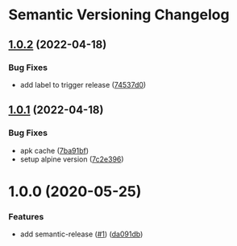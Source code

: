 # Semantic Versioning Changelog

## [1.0.2](https://github.com/deeagle/filecheck/compare/v1.0.1...v1.0.2) (2022-04-18)


### Bug Fixes

* add label to trigger release ([74537d0](https://github.com/deeagle/filecheck/commit/74537d0b257746fc0a8ec2767a14479944d21885))

## [1.0.1](https://github.com/deeagle/filecheck/compare/v1.0.0...v1.0.1) (2022-04-18)


### Bug Fixes

* apk cache ([7ba91bf](https://github.com/deeagle/filecheck/commit/7ba91bff6c1118e66623498f1995bc82cfc6006a))
* setup alpine version ([7c2e396](https://github.com/deeagle/filecheck/commit/7c2e396c13081e8daec1cf96679d17aef2b6465e))

# 1.0.0 (2020-05-25)


### Features

* add semantic-release ([#1](https://github.com/deeagle/filecheck/issues/1)) ([da091db](https://github.com/deeagle/filecheck/commit/da091db88f10d3fe329e2af5ed137765e00cde52))
